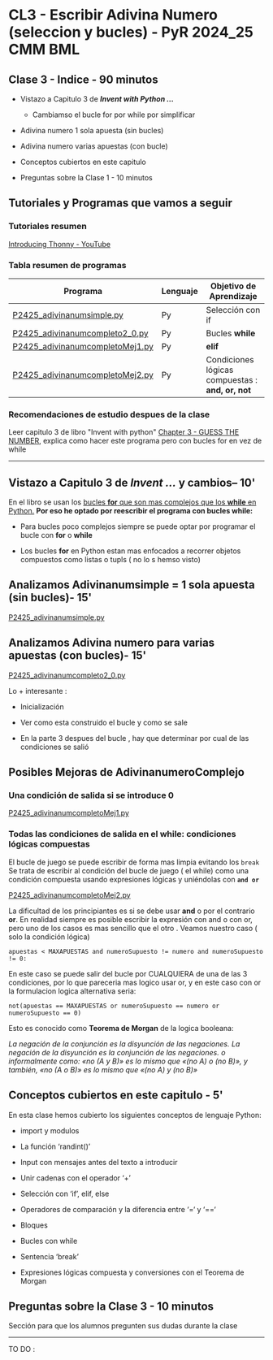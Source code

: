 # CL3 - Escribir Adivina Numero (seleccion y bucles) - PyR 2024_25 CMM BML

## Clase 3 - Indice - 90 minutos

- Vistazo a Capitulo 3 de ***Invent with Python ...***
  
  - Cambiamso el bucle for por while por simplificar 

- Adivina numero 1 sola apuesta (sin bucles)

- Adivina numero varias apuestas (con bucle)

- Conceptos cubiertos en este capitulo

- Preguntas sobre la Clase 1 - 10 minutos

## Tutoriales y Programas que vamos a seguir

### Tutoriales resumen

[Introducing Thonny - YouTube](https://youtu.be/nwIgxrXP-X4?si=eb19qXyd4cJWSYng)

### Tabla resumen de programas

| Programa                                                             | Lenguaje | Objetivo de Aprendizaje                           |
| -------------------------------------------------------------------- | -------- | ------------------------------------------------- |
| [P2425_adivinanumsimple.py](./P2425_adivinanumsimple.py)             | Py       | Selección con if                                  |
| [P2425_adivinanumcompleto2_0.py ](./P2425_adivinanumcompleto2_0.py)  | Py       | Bucles **while**                                  |
| [P2425_adivinanumcompletoMej1.py](./P2425_adivinanumcompletoMej1.py) | Py       | **elif**                                          |
| [P2425_adivinanumcompletoMej2.py](./P2425_adivinanumcompletoMej2.py) | Py       | Condiciones lógicas compuestas : **and, or, not** |

### Recomendaciones de estudio despues de la clase

Leer capitulo 3 de libro "Invent with python" [Chapter 3 - GUESS THE NUMBER](https://inventwithpython.com/invent4thed/chapter3.html), explica como hacer este programa pero con bucles for en vez de while

---

## Vistazo a Capitulo 3 de  ***Invent ...*** y cambios– 10'

En el libro se usan los  <u> bucles **for** que son mas complejos que los **while** en Python.</u> **Por eso he optado por reescribir el programa con bucles while:**

- Para bucles poco complejos siempre se puede optar por programar el bucle con **for** o **while**

- Los bucles **for** en Python estan mas enfocados a recorrer objetos compuestos como listas o tupls ( no lo s hemso visto)

## Analizamos Adivinanumsimple = 1 sola apuesta (sin bucles)-  15'

[P2425_adivinanumsimple.py](./P2425_adivinanumsimple.py)

## Analizamos Adivina numero para varias apuestas (con bucles)- 15'

[P2425_adivinanumcompleto2_0.py ](./P2425_adivinanumcompleto2_0.py)

Lo +  interesante :

- Inicialización

- Ver como esta construido el bucle y como se sale

- En la parte 3 despues del bucle , hay que determinar por cual de las condiciones se salió

## Posibles Mejoras de AdivinanumeroComplejo

### Una condición de salida si se introduce 0

[P2425_adivinanumcompletoMej1.py](./P2425_adivinanumcompletoMej1.py)

### Todas las condiciones de salida en el while: condiciones lógicas compuestas

El bucle de juego se puede escribir de forma mas limpia evitando los  `break` Se trata de escribir al condición del bucle de juego ( el while) como una condición compuesta usando expresiones lógicas y uniéndolas con **`and or`**

[P2425_adivinanumcompletoMej2.py](P2425_adivinanumcompletoMej2.py)

La dificultad de los principiantes es si se debe usar **and** o por el contrario **or**. En realidad siempre es posible escribir la expresión con and o con or, pero uno de los casos es mas sencillo que el otro . Veamos nuestro caso ( solo la condición lógica)

`apuestas < MAXAPUESTAS and numeroSupuesto != numero and numeroSupuesto != 0:`

En este caso se puede salir del bucle por CUALQUIERA  de una de las 3 condiciones, por lo que pareceria mas logico usar or, y en este caso con or la formulacion logica alternativa seria:

`not(apuestas == MAXAPUESTAS or numeroSupuesto == numero or numeroSupuesto == 0)`

Esto es conocido como **Teorema de Morgan** de la logica booleana:

*La negación de la conjunción es la disyunción de las negaciones. La negación de la disyunción es la conjunción de las negaciones. o informalmente como: «no (A y B)» es lo mismo que «(no A) o (no B)», y también, «no (A o B)» es lo mismo que «(no A) y (no B)»*

## Conceptos cubiertos en este capitulo - 5'

En esta clase hemos cubierto los siguientes conceptos de lenguaje Python: 

- import y modulos

- La función  ‘randint()’

- Input con mensajes antes del texto a introducir

- Unir cadenas con el operador  ‘+’ 

- Selección con ‘if’, elif, else

- Operadores de comparación y la diferencia entre ‘=‘ y ‘==‘

- Bloques

- Bucles con while

- Sentencia ‘break’

- Expresiones lógicas compuesta y conversiones con el Teorema de Morgan

## Preguntas sobre la Clase 3 - 10 minutos

Sección para que los alumnos pregunten sus dudas durante la clase

---

TO DO :
